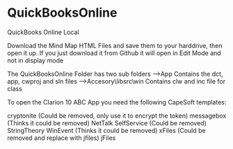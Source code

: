 # QuickBooksOnline
QuickBooks Online Local

Download the Mind Map HTML Files and save them to your harddrive, then open it up. If you just download it from Github it will open in Edit Mode and not  in display mode

The QuickBooksOnline Folder has two sub folders
-->App
    Contains the dct, app, cwproj and sln files
-->Accesory\libsrc\win
    Contains clw and inc file for class
    
To open the Clarion 10 ABC App you need the following CapeSoft templates:

  cryptonite    (Could be removed, only use it to encrypt the token)
  messagebox    (Thinks it could be removed)
  NetTalk
  SelfService   (Could be removed)
  StringTheory
  WinEvent      (Thinks it could be removed)
  xFiles        (Could be removed and replace with jfiles)
  jFiles
  
